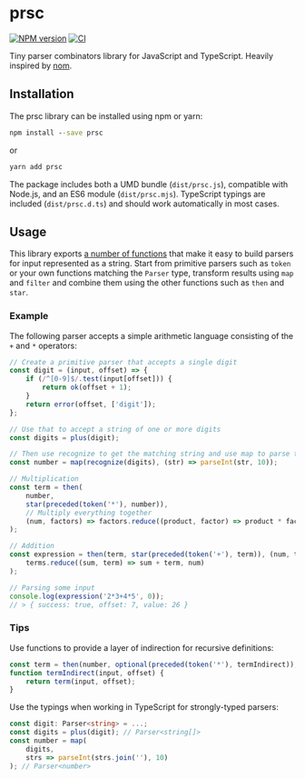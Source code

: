 # prsc

[![NPM version](https://badge.fury.io/js/prsc.svg)](https://badge.fury.io/js/prsc)
[![CI](https://github.com/bwrrp/prsc.js/workflows/CI/badge.svg)](https://github.com/bwrrp/prsc.js/actions?query=workflow%3ACI)

Tiny parser combinators library for JavaScript and TypeScript. Heavily
inspired by [nom](https://github.com/Geal/nom).

## Installation

The prsc library can be installed using npm or yarn:

```bat
npm install --save prsc
```

or

```bat
yarn add prsc
```

The package includes both a UMD bundle (`dist/prsc.js`), compatible with
Node.js, and an ES6 module (`dist/prsc.mjs`). TypeScript typings are included
(`dist/prsc.d.ts`) and should work automatically in most cases.

## Usage

This library exports [a number of functions](./docs/prsc.md) that make it
easy to build parsers for input represented as a string. Start from primitive
parsers such as `token` or your own functions matching the `Parser` type,
transform results using `map` and `filter` and combine them using the other
functions such as `then` and `star`.

### Example

The following parser accepts a simple arithmetic language consisting of the
`+` and `*` operators:

```javascript
// Create a primitive parser that accepts a single digit
const digit = (input, offset) => {
	if (/^[0-9]$/.test(input[offset])) {
		return ok(offset + 1);
	}
	return error(offset, ['digit']);
};

// Use that to accept a string of one or more digits
const digits = plus(digit);

// Then use recognize to get the matching string and use map to parse that into a number
const number = map(recognize(digits), (str) => parseInt(str, 10));

// Multiplication
const term = then(
	number,
	star(preceded(token('*'), number)),
	// Multiply everything together
	(num, factors) => factors.reduce((product, factor) => product * factor, num)
);

// Addition
const expression = then(term, star(preceded(token('+'), term)), (num, terms) =>
	terms.reduce((sum, term) => sum + term, num)
);

// Parsing some input
console.log(expression('2*3+4*5', 0));
// > { success: true, offset: 7, value: 26 }
```

### Tips

Use functions to provide a layer of indirection for recursive definitions:

```javascript
const term = then(number, optional(preceded(token('*'), termIndirect)), ...);
function termIndirect(input, offset) {
	return term(input, offset);
}
```

Use the typings when working in TypeScript for strongly-typed parsers:

```typescript
const digit: Parser<string> = ...;
const digits = plus(digit); // Parser<string[]>
const number = map(
	digits,
	strs => parseInt(strs.join(''), 10)
); // Parser<number>
```
